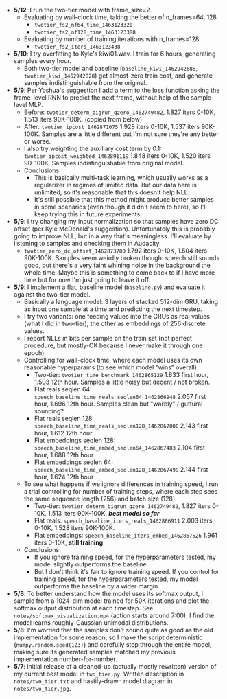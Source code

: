 - **5/12**: I run the two-tier model with frame_size=2.
	- Evaluating by wall-clock time, taking the better of n_frames=64, 128
		- `twotier_fs2_nf64_time_1463123320`
		- `twotier_fs2_nf128_time_1463123388`
	- Evaluating by number of training iterations with n_frames=128
		- `twotier_fs2_iters_1463123438`
- **5/10**: I try overfitting to Kyle's kiwi01.wav. I train for 6 hours, generating samples every hour.
	- Both two-tier model and baseline (`baseline_kiwi_1462942688`, `twotier_kiwi_1462942828`) get almost-zero train cost, and generate samples indistinguishable from the original.
- **5/9**: Per Yoshua's suggestion I add a term to the loss function asking the frame-level RNN to predict the next frame, without help of the sample-level MLP.
	- Before: `twotier_determ_bigrun_qzero_1462749482`, 1.827 iters 0-10K, 1.513 iters 90K-100K. (copied from below)
	- After: `twotier_ipcost_1462871075` 1.928 iters 0-10K, 1.537 iters 90K-100K. Samples are a little different but I'm not sure they're any better or worse.
	- I also try weighting the auxiliary cost term by 0.1: `twotier_ipcost_weighted_1462891119` 1.848 iters 0-10K, 1.520 iters 90-100K. Samples indistinguishable from original model.
	- Conclusions
		- This is basically multi-task learning, which usually works as a regularizer in regimes of limited data. But our data here is unlimited, so it's reasonable that this doesn't help NLL.
		- It's still possible that this method might produce better samples in some scenarios (even though it didn't seem to here), so I'll keep trying this in future experiments.
- **5/9**: I try changing my input normalization so that samples have zero DC offset (per Kyle McDonald's suggestion). Unfortunately this is probably going to improve NLL, but in a way that's meaningless. I'll evaluate by listening to samples and checking them in Audacity.
	- `twotier_zero_dc_offset_1462873780` 1.792 iters 0-10K, 1.504 iters 90K-100K. Samples seem weirdly broken though: speech still sounds good, but there's a very faint whining noise in the background the whole time. Maybe this is something to come back to if I have more time but for now I'm just going to leave it off.
- **5/9**: I implement a flat, baseline model (`baseline.py`) and evaluate it against the two-tier model.
	- Basically a language model: 3 layers of stacked 512-dim GRU, taking as input one sample at a time and predicting the next timestep.
	- I try two variants: one feeding values into the GRUs as real values (what I did in two-tier), the other as embeddings of 256 discrete values.
	- I report NLLs in bits per sample on the train set (not perfect procedure, but mostly-OK because I never make it through one epoch).
	- Controlling for wall-clock time, where each model uses its own reasonable hyperparams (to see which model "wins" overall):
		- Two-tier: `twotier_time_benchmark_1462865129` 1.833 first hour, 1.503 12th hour. Samples a little noisy but decent / not broken.
		- Flat reals seqlen 64: `speech_baseline_time_reals_seqlen64_1462866948` 2.057 first hour, 1.696 12th hour. Samples clean but "warbly" / guttural sounding?
		- Flat reals seqlen 128: `speech_baseline_time_reals_seqlen128_1462867000` 2.143 first hour, 1.612 12th hour
		- Flat embeddings seqlen 128: `speech_baseline_time_embed_seqlen64_1462867483` 2.104 first hour, 1.688 12th hour
		- Flat embeddings seqlen 64: `speech_baseline_time_embed_seqlen128_1462867499` 2.144 first hour, 1.624 12th hour
	- To see what happens if we ignore differences in training speed, I run a trial controlling for number of training steps, where each step sees the same sequence length (256) and batch size (128).
		- Two-tier: `twotier_determ_bigrun_qzero_1462749482`, 1.827 iters 0-10K, 1.513 iters 90K-100K. ***best model so far***
		- Flat reals: `speech_baseline_iters_reals_1462866911` 2.003 iters 0-10K, 1.528 iters 90K-100K.
		- Flat embeddings: `speech_baseline_iters_embed_1462867526` 1.961 iters 0-10K, **still training**
	- Conclusions
		- If you ignore training speed, for the hyperparameters tested, my model slightly outperforms the baseline. 
		- But I don't think it's fair to ignore training speed. If you control for training speed, for the hyperparameters tested, my model outperforms the baseline by a wider margin.
- **5/8**: To better understand how the model uses its softmax output, I sample from a 1024-dim model trained for 50K iterations and plot the softmax output distribution at each timestep. See `notes/softmax_visualization.mp4` (action starts around 7:00). I find the model learns roughly-Gaussian unimodal distributions.
- **5/8**: I'm worried that the samples don't sound quite as good as the old implementation for some reason, so I make the script deterministic (`numpy.random.seed(123)`) and carefully step through the entire model, making sure its generated samples matched my previous implementation number-for-number.
- **5/7**: Initial release of a cleaned-up (actually mostly rewritten) version of my current best model in `two_tier.py`. Written description in `notes/two_tier.txt` and hastily-drawn model diagram in `notes/two_tier.jpg`.